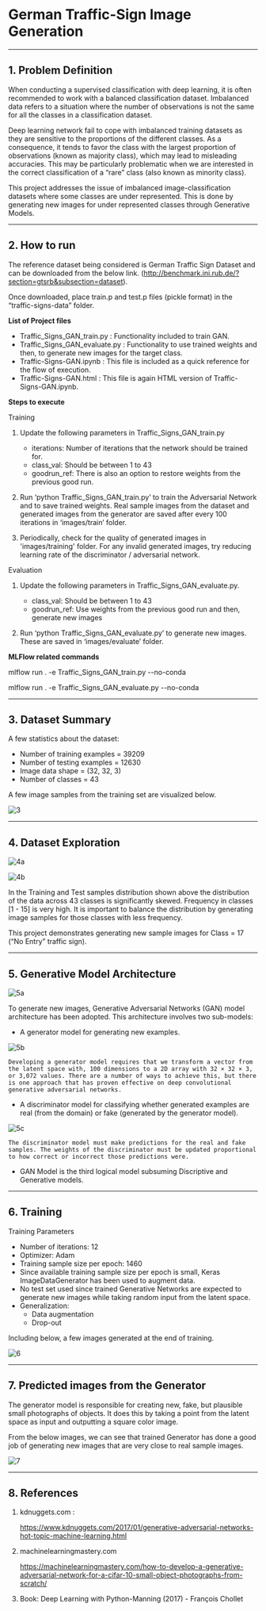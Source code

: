 # German Traffic-Sign Image Generation

----------
**1. Problem Definition**
-------------
When conducting a supervised classification with deep learning, it is often recommended to work with a balanced classification dataset. Imbalanced data refers to a situation where the number of observations is not the same for all the classes in a classification dataset.

Deep learning network fail to cope with imbalanced training datasets as they are sensitive to the proportions of the different classes. As a consequence, it tends to favor the class with the largest proportion of observations (known as majority class), which may lead to misleading accuracies. This may be particularly problematic when we are interested in the correct classification of a “rare” class (also known as minority class).

This project addresses the issue of imbalanced image-classification datasets where some classes are under represented. This is done by generating new images for under represented classes through Generative Models.

----------
 **2. How to run**
-------------
The reference dataset being considered is German Traffic Sign Dataset and can be downloaded from the below link. 
(http://benchmark.ini.rub.de/?section=gtsrb&subsection=dataset).

Once downloaded, place train.p and test.p files (pickle format) in the “traffic-signs-data” folder.

**List of Project files**

- Traffic_Signs_GAN_train.py : Functionality included to train GAN.
- Traffic_Signs_GAN_evaluate.py : Functionality to use trained weights and then, to generate new images for the target class.
- Traffic-Signs-GAN.ipynb : This file is included as a quick reference for the flow of execution.
- Traffic-Signs-GAN.html : This file is again HTML version of Traffic-Signs-GAN.ipynb.

**Steps to execute**

Training

1. Update the following parameters in Traffic_Signs_GAN_train.py
    - iterations: Number of iterations that the network should be trained for.
    - class_val: Should be between 1 to 43
    - goodrun_ref: There is also an option to restore weights from the previous good run. 

2. Run ‘python Traffic_Signs_GAN_train.py’ to train the Adversarial Network and to save trained weights. Real sample images from the dataset and generated images from the generator are saved after every 100 iterations in ‘images/train’ folder. 

3. Periodically, check for the quality of generated images in 'images/training' folder. For any invalid generated images, try reducing learning rate of the discriminator / adversarial network.

Evaluation

1. Update the following parameters in  Traffic_Signs_GAN_evaluate.py. 
    - class_val: Should be between 1 to 43
    - goodrun_ref: Use weights from the previous good run and then, generate new images

2. Run ‘python Traffic_Signs_GAN_evaluate.py’ to generate new images. These are saved in ‘images/evaluate’ folder. 

**MLFlow related commands**

mlflow run . -e Traffic_Signs_GAN_train.py --no-conda

mlflow run . -e Traffic_Signs_GAN_evaluate.py --no-conda



----------
**3. Dataset Summary**
-------------

A few statistics about the dataset:

- Number of training examples = 39209
- Number of testing examples = 12630
- Image data shape = (32, 32, 3)
- Number of classes = 43

A few image samples from the training set are visualized below.

![3](https://user-images.githubusercontent.com/17127066/66141927-31c85580-e622-11e9-874e-5fe775506d17.png)

----------
**4. Dataset Exploration**
-------------

![4a](https://user-images.githubusercontent.com/17127066/66141951-3e4cae00-e622-11e9-9a13-583bd53465b6.png)

![4b](https://user-images.githubusercontent.com/17127066/66141972-4ad10680-e622-11e9-9b4d-7aeebc2e5f98.png)

In the Training and Test samples distribution shown above the distribution of the data across 43 classes is significantly skewed. Frequency in classes [1 - 15] is very high. It is important to balance the distribution by generating image samples for those classes with less frequency. 

This project demonstrates generating new sample images for Class = 17 (“No Entry” traffic sign).

----------
**5. Generative Model Architecture**
-------------

![5a](https://user-images.githubusercontent.com/17127066/66141992-515f7e00-e622-11e9-8c4a-d029ad6fb2bd.png)


To generate new images, Generative Adversarial Networks (GAN) model architecture has been adopted. This architecture involves two sub-models: 

- A generator model for generating new examples.

![5b](https://user-images.githubusercontent.com/17127066/66142009-58868c00-e622-11e9-8694-e045bfa55ec5.png)
    
    Developing a generator model requires that we transform a vector from the latent space with, 100 dimensions to a 2D array with 32 × 32 × 3, or 3,072 values. There are a number of ways to achieve this, but there is one approach that has proven effective on deep convolutional generative adversarial networks.
    

- A discriminator model for classifying whether generated examples are real (from the domain) or fake (generated by the generator model).

![5c](https://user-images.githubusercontent.com/17127066/66142027-5e7c6d00-e622-11e9-87cb-53c7c563874e.png)

    The discriminator model must make predictions for the real and fake samples. The weights of the discriminator must be updated proportional to how correct or incorrect those predictions were.


- GAN Model is the third logical model subsuming Discriptive and Generative models.


----------
**6. Training**
-------------

Training Parameters

- Number of iterations: 12 
- Optimizer: Adam 
- Training sample size per epoch: 1460 
- Since available training sample size per epoch is small, Keras ImageDataGenerator has been used to augment data.
- No test set used since trained Generative Networks are expected to generate new images while taking random input from the latent space.
- Generalization: 
    - Data augmentation 
    - Drop-out 

Including below, a few images generated at the end of training.

![6](https://user-images.githubusercontent.com/17127066/66142037-650ae480-e622-11e9-9e16-b2c9dfb86b83.png)


----------
**7. Predicted images from the Generator**
-------------

The generator model is responsible for creating new, fake, but plausible small photographs of
objects. It does this by taking a point from the latent space as input and outputting a square
color image.
 
From the below images, we can see that trained Generator has done a good job of generating new images that are very close to real sample images.

![7](https://user-images.githubusercontent.com/17127066/66142059-6c31f280-e622-11e9-8607-fb365185eec8.png)


----------
**8. References**
-------------

1. kdnuggets.com :

    https://www.kdnuggets.com/2017/01/generative-adversarial-networks-hot-topic-machine-learning.html

2. machinelearningmastery.com

    https://machinelearningmastery.com/how-to-develop-a-generative-adversarial-network-for-a-cifar-10-small-object-photographs-from-scratch/

3. Book: Deep Learning with Python-Manning (2017) - François Chollet
